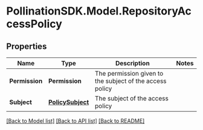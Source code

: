 
# PollinationSDK.Model.RepositoryAccessPolicy

## Properties

Name | Type | Description | Notes
------------ | ------------- | ------------- | -------------
**Permission** | **Permission** | The permission given to the subject of the access policy | 
**Subject** | [**PolicySubject**](PolicySubject.md) | The subject of the access policy | 

[[Back to Model list]](../README.md#documentation-for-models)
[[Back to API list]](../README.md#documentation-for-api-endpoints)
[[Back to README]](../README.md)

